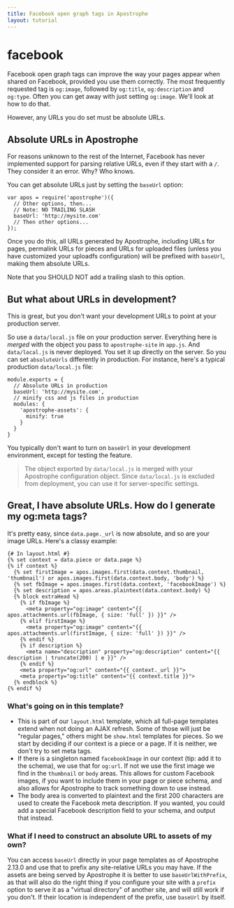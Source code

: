 ```yaml
---
title: Facebook open graph tags in Apostrophe
layout: tutorial
---
```


# facebook

Facebook open graph tags can improve the way your pages appear when shared on Facebook, provided you use them correctly. The most frequently requested tag is `og:image`, followed by `og:title`, `og:description` and `og:type`. Often you can get away with just setting `og:image`. We'll look at how to do that.

However, any URLs you do set must be absolute URLs.

## Absolute URLs in Apostrophe

For reasons unknown to the rest of the Internet, Facebook has never implemented support for parsing relative URLs, even if they start with a `/`. They consider it an error. Why? Who knows.

You can get absolute URLs just by setting the `baseUrl` option:

```text
var apos = require('apostrophe')({
  // Other options, then...
  // Note: NO TRAILING SLASH
  baseUrl: 'http://mysite.com'
  // Then other options...
});
```

Once you do this, all URLs generated by Apostrophe, including URLs for pages, permalink URLs for pieces and URLs for uploaded files \(unless you have customized your uploadfs configuration\) will be prefixed with `baseUrl`, making them absolute URLs.

Note that you SHOULD NOT add a trailing slash to this option.

## But what about URLs in development?

This is great, but you don't want your development URLs to point at your production server.

So use a `data/local.js` file on your production server. Everything here is _merged_ with the object you pass to `apostrophe-site` in `app.js`. And `data/local.js` is never deployed. You set it up directly on the server. So you can set `absoluteUrls` differently in production. For instance, here's a typical production `data/local.js` file:

```text
module.exports = {
  // Absolute URLs in production
  baseUrl: 'http://mysite.com',
  // minify css and js files in production
  modules: {
    'apostrophe-assets': {
      minify: true
    }
  }
}
```

You typically don't want to turn on `baseUrl` in your development environment, except for testing the feature.

> The object exported by `data/local.js` is merged with your Apostrophe configuration object. Since `data/local.js` is excluded from deployment, you can use it for server-specific settings.

## Great, I have absolute URLs. How do I generate my og:meta tags?

It's pretty easy, since `data.page._url` is now absolute, and so are your image URLs. Here's a classy example:

```text
{# In layout.html #}
{% set context = data.piece or data.page %}
{% if context %}
  {% set firstImage = apos.images.first(data.context.thumbnail, 'thumbnail') or apos.images.first(data.context.body, 'body') %}
  {% set fbImage = apos.images.first(data.context, 'facebookImage') %}
  {% set description = apos.areas.plaintext(data.context.body) %}
  {% block extraHead %}
    {% if fbImage %}
      <meta property="og:image" content="{{ apos.attachments.url(fbImage, { size: 'full' }) }}" />
    {% elif firstImage %}
      <meta property="og:image" content="{{ apos.attachments.url(firstImage, { size: 'full' }) }}" />
    {% endif %}
    {% if description %}
      <meta name="description" property="og:description" content="{{ description | truncate(200) | e }}" />
    {% endif %}
    <meta property="og:url" content="{{ context._url }}">
    <meta property="og:title" content="{{ context.title }}">
  {% endblock %}
{% endif %}
```

### What's going on in this template?

* This is part of our `layout.html` template, which all full-page templates extend when not doing an AJAX refresh. Some of those will just be "regular pages," others might be `show.html` templates for pieces. So we start by deciding if our context is a piece or a page. If it is neither, we don't try to set meta tags.
* If there is a singleton named `facebookImage` in our context \(tip: add it to the schema\), we use that for `og:url`. If not we use the first image we find in the `thumbnail` or `body` areas. This allows for custom Facebook images, if you want to include them in your page or piece schema, and also allows for Apostrophe to track something down to use instead.
* The body area is converted to plaintext and the first 200 characters are used to create the Facebook meta description. If you wanted, you could add a special Facebook description field to your schema, and output that instead.

### What if I need to construct an absolute URL to assets of my own?

You can access `baseUrl` directly in your page templates as of Apostrophe 2.13.0 and use that to prefix any site-relative URLs you may have. If the assets are being served by Apostrophe it is better to use `baseUrlWithPrefix`, as that will also do the right thing if you configure your site with a `prefix` option to serve it as a "virtual directory" of another site, and will still work if you don't. If their location is independent of the prefix, use `baseUrl` by itself.

